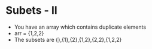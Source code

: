 # Subets - II

- You have an array which contains duplicate elements
- arr = {1,2,2}
- The subsets are {},{1},{2},{1,2},{2,2},{1,2,2}
